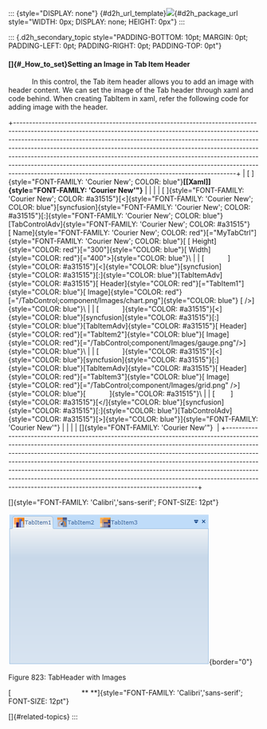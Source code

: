 ::: {style="DISPLAY: none"}
[](ms-xhelp:///?Id=d2h_url_template){#d2h_url_template}![](!package_url!){#d2h_package_url style="WIDTH: 0px; DISPLAY: none; HEIGHT: 0px"}
:::

::: {.d2h_secondary_topic style="PADDING-BOTTOM: 10pt; MARGIN: 0pt; PADDING-LEFT: 0pt; PADDING-RIGHT: 0pt; PADDING-TOP: 0pt"}
#### []{#_How_to_set}Setting an Image in Tab Item Header

            In this control, the Tab item header allows you to add an image with header content. We can set the image of the Tab header through xaml and code behind. When creating TabItem in xaml, refer the following code for adding image with the header.

+---------------------------------------------------------------------------------------------------------------------------------------------------------------------------------------------------------------------------------------------------------------------------------------------------------------------------------------------------------------------------------------------------------------------------------------------------------------------------------------------------------------------------------------------------------+
| [ ]{style="FONT-FAMILY: 'Courier New'; COLOR: blue"}**[\[Xaml\]]{style="FONT-FAMILY: 'Courier New'"}**                                                                                                                                                                                                                                                                                                                                                                                                                                                  |
|                                                                                                                                                                                                                                                                                                                                                                                                                                                                                                                                                         |
| [ ]{style="FONT-FAMILY: 'Courier New'; COLOR: #a31515"}[\<]{style="FONT-FAMILY: 'Courier New'; COLOR: blue"}[syncfusion]{style="FONT-FAMILY: 'Courier New'; COLOR: #a31515"}[:]{style="FONT-FAMILY: 'Courier New'; COLOR: blue"}[TabControlAdv]{style="FONT-FAMILY: 'Courier New'; COLOR: #a31515"}[ Name]{style="FONT-FAMILY: 'Courier New'; COLOR: red"}[=\"MyTabCtrl\"]{style="FONT-FAMILY: 'Courier New'; COLOR: blue"}[ [ Height]{style="COLOR: red"}[=\"300\"]{style="COLOR: blue"}[ Width]{style="COLOR: red"}[=\"400\"\>]{style="COLOR: blue"}\ |
| [            ]{style="COLOR: #a31515"}[\<]{style="COLOR: blue"}[syncfusion]{style="COLOR: #a31515"}[:]{style="COLOR: blue"}[TabItemAdv]{style="COLOR: #a31515"}[ Header]{style="COLOR: red"}[=\"TabItem1\"]{style="COLOR: blue"}[ Image]{style="COLOR: red"}[=\"/TabControl;component/Images/chart.png\"]{style="COLOR: blue"} [ /\>]{style="COLOR: blue"}\                                                                                                                                                                                             |
| [            ]{style="COLOR: #a31515"}[\<]{style="COLOR: blue"}[syncfusion]{style="COLOR: #a31515"}[:]{style="COLOR: blue"}[TabItemAdv]{style="COLOR: #a31515"}[ Header]{style="COLOR: red"}[=\"TabItem2\"]{style="COLOR: blue"}[ Image]{style="COLOR: red"}[=\"/TabControl;component/Images/gauge.png\"/\>]{style="COLOR: blue"}\                                                                                                                                                                                                                      |
| [            ]{style="COLOR: #a31515"}[\<]{style="COLOR: blue"}[syncfusion]{style="COLOR: #a31515"}[:]{style="COLOR: blue"}[TabItemAdv]{style="COLOR: #a31515"}[ Header]{style="COLOR: red"}[=\"TabItem3\"]{style="COLOR: blue"}[ Image]{style="COLOR: red"}[=\"/TabControl;component/Images/grid.png\" /\>]{style="COLOR: blue"}[            ]{style="COLOR: #a31515"}\                                                                                                                                                                                |
| [        ]{style="COLOR: #a31515"}[\</]{style="COLOR: blue"}[syncfusion]{style="COLOR: #a31515"}[:]{style="COLOR: blue"}[TabControlAdv]{style="COLOR: #a31515"}[\>]{style="COLOR: blue"}]{style="FONT-FAMILY: 'Courier New'"}                                                                                                                                                                                                                                                                                                                           |
|                                                                                                                                                                                                                                                                                                                                                                                                                                                                                                                                                         |
| []{style="FONT-FAMILY: 'Courier New'"}                                                                                                                                                                                                                                                                                                                                                                                                                                                                                                                  |
+---------------------------------------------------------------------------------------------------------------------------------------------------------------------------------------------------------------------------------------------------------------------------------------------------------------------------------------------------------------------------------------------------------------------------------------------------------------------------------------------------------------------------------------------------------+

[]{style="FONT-FAMILY: 'Calibri','sans-serif'; FONT-SIZE: 12pt"} 

![Description: Description: C:\\Users\\sureshkumarc\\Desktop\\Tab\\headerimage.png](../ImagesExt/image261_733.png){border="0"}

Figure 823: TabHeader with Images

[                                    ** **]{style="FONT-FAMILY: 'Calibri','sans-serif'; FONT-SIZE: 12pt"}

[]{#related-topics}
:::
